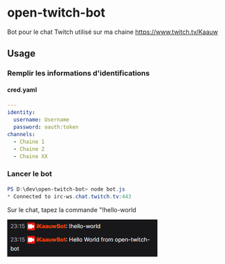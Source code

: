 # open-twitch-bot
Bot pour le chat Twitch utilisé sur ma chaine https://www.twitch.tv/Kaauw

## Usage

### Remplir les informations d'identifications

#### cred.yaml
```yaml
---
identity: 
  username: Username
  password: oauth:token
channels:
  - Chaine 1
  - Chaine 2
  - Chaine XX
```

### Lancer le bot

```powershell
PS D:\dev\open-twitch-bot> node bot.js
* Connected to irc-ws.chat.twitch.tv:443
```
Sur le chat, tapez la commande "!hello-world

![hello-world](doc/hello-world.png)
